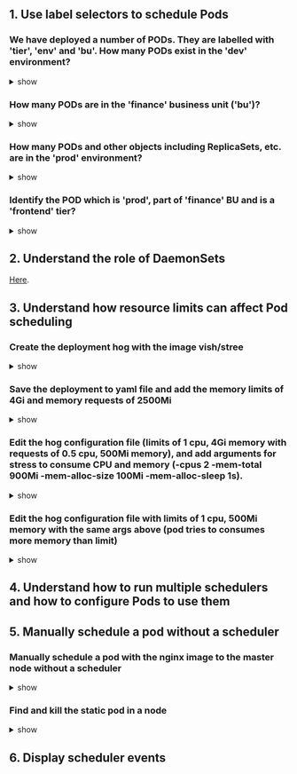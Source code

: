 ## 1. Use label selectors to schedule Pods

### We have deployed a number of PODs. They are labelled with 'tier', 'env' and 'bu'. How many PODs exist in the 'dev' environment?
<details><summary>show</summary>
<p>

```bash
kubectl get pod --selector=env=dev
```

</p>
</details>

### How many PODs are in the 'finance' business unit ('bu')?
<details><summary>show</summary>
<p>
  
```bash
kubectl get pod --selector=bu=finance
```

</p>
</details>

### How many PODs and other objects including ReplicaSets, etc. are in the 'prod' environment?
<details><summary>show</summary>
<p>
  
```bash
kubectl get all --selector=env=prod
```

</p>
</details>

### Identify the POD which is 'prod', part of 'finance' BU and is a 'frontend' tier?
<details><summary>show</summary>
<p>
  
```bash
kubectl get pod --selector=env=prod,bu=finance,tier=frontend
```

</p>
</details>


## 2. Understand the role of DaemonSets

[Here](https://github.com/kimdoanh89/CKA-exercises/blob/master/01_app_lifecycle_management.md#create-the-daemonset-with-nginx-image-update-the-ds-with-newer-version-of-the-nginx-server-change-the-updatestrategy-to-ondelete).

## 3. Understand how resource limits can affect Pod scheduling

### Create the deployment hog with the image vish/stree
<details><summary>show</summary>
<p>
  
```bash
kubectl create deployment hog --image vish/stress
```

</p>
</details>


### Save the deployment to yaml file and add the memory limits of 4Gi and memory requests of 2500Mi
<details><summary>show</summary>
<p>
  
```bash
kubectl get deployment hog -o yaml --export > hog.yaml
vi hog.yaml 
```
```yaml        
        imagePullPolicy: Always
        name: stress
        resources:
          limits:
            memory: "4Gi"
          requests:
            memory: "2500Mi"

```
```bash
kubectl replace -f hog.yaml
```

</p>
</details>

### Edit the hog configuration file (limits of 1 cpu, 4Gi memory with requests of 0.5 cpu, 500Mi memory), and add arguments for stress to consume CPU and memory (-cpus 2 -mem-total 900Mi -mem-alloc-size 100Mi -mem-alloc-sleep 1s). 
<details><summary>show</summary>
<p>
  
```bash
kubectl get deployment hog -o yaml --export > hog.yaml
vi hog.yaml 
```
```yaml        
        imagePullPolicy: Always
        name: stress
        resources:
          limits:
            cpu: "1"
            memory: "4Gi"
          requests:
            cpu: "0.5"
            memory: "2500Mi"
        args:
        - -cpus
        - "2"
        - -mem-total
        - "900Mi"
        - -mem-alloc-size
        - "100Mi"
        - -mem-alloc-sleep
        - "1s"
```
```bash
kubectl delete deployment hog
kubectl create -f hog.yaml
```
**When a pod tries to exceed the resource limits**
- In case of CPU, K8s throttles the CPU so that it does not go beyond the specified limit.
- In case of memory, a container can use more memory resources than its limit. If the pod tries to consume more memory than its limit constantly, the Pod will be terminated .

Using kubectl top pod, you can see that the hog pod consumes around 987m of CPU (~ 1vCPU = 1000m) even when the container tries to use 2 units of CPU with the command -cpus 2, and 929Mi of memory. 
```bash
kubectl top pod
```

</p>
</details>

### Edit the hog configuration file with limits of 1 cpu, 500Mi memory with the same args above (pod tries to consumes more memory than limit)

<details><summary>show</summary>
<p>

The pod will be terminated. It tries to restarts and will be terminated again and again.

</p>
</details>



## 4. Understand how to run multiple schedulers and how to configure Pods to use them
## 5. Manually schedule a pod without a scheduler
### Manually schedule a pod with the nginx image to the master node without a scheduler
<details><summary>show</summary>
<p>

Adding the nodeName field with the node you want to schedule the pod:
```yaml
apiVersion: v1
kind: Pod
metadata:
  name: nginx

spec:
  containers:
  - image: nginx
    name: nginx
  nodeName: master
```

**A quick note on editing PODs and Deployments**

**Edit a POD**

Remember, you CANNOT edit specifications of an existing POD other than the below.
- spec.containers[*].image
- spec.initContainers[*].image
- spec.activeDeadlineSeconds
- spec.tolerations

For example you cannot edit the environment variables, service accounts, resource limits of a running pod. But if you really want to, you have 2 options:

1. Run the kubectl edit pod <pod name> command.  This will open the pod specification in an editor (vi editor). Then edit the required properties. When you try to save it, you will be denied. This is because you are attempting to edit a field on the pod that is not editable. A copy of the file with your changes is saved in a temporary location as shown above. You can then delete the existing pod, then create a new pod with your changes using the temporary file by running the commands:
   ```bash
   kubectl delete pod webapp
   kubectl create -f /tmp/kubectl-edit-ccvrq.yaml
   ```
2. The second option is to extract the pod definition in YAML format to a file using the command, then make the changes to the exported file using an editor (vi editor). Then delete the existing pod and create a new pod with the edited file.
   ```bash
   kubectl get pod webapp -o yaml > my-new-pod.yaml
   vi my-new-pod.yaml
   kubectl delete pod webapp
   kubectl create -f my-new-pod.yaml
   ```
  
**Edit Deployments**

With Deployments you can easily edit any field/property of the POD template. Since the pod template is a child of the deployment specification,  with every change the deployment will automatically delete and create a new pod with the new changes. So if you are asked to edit a property of a POD part of a deployment you may do that simply by running the command
```bash
kubectl edit deployment my-deployment
```

</p>
</details>

### Find and kill the static pod in a node

<details><summary>show</summary>
<p>
  
Show the kubelet service.
```bash  
systemctl show kubelet.service
```
find the --config option
```bash
Environment=KUBELET_KUBECONFIG_ARGS=--bootstrap-kubeconfig=/etc/kubernetes/bootstrap-kubelet.conf\x20--kubeconfig=/etc/kubernetes/kubelet.conf KUBELET_CONFIG_ARGS=--config=/var/lib/kubelet/config.yaml
```
Look in to the file /var/lib/kubelet/config.yaml, looking for staticPodPath
```bash
staticPodPath: /etc/just-to-mess-with-you
```

</p>
</details>

## 6. Display scheduler events
 

